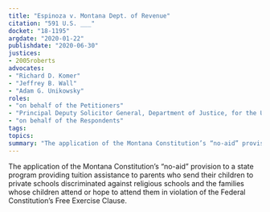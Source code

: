 ```yaml
---
title: "Espinoza v. Montana Dept. of Revenue"
citation: "591 U.S. ___"
docket: "18-1195"
argdate: "2020-01-22"
publishdate: "2020-06-30"
justices:
- 2005roberts
advocates:
- "Richard D. Komer"
- "Jeffrey B. Wall"
- "Adam G. Unikowsky"
roles:
- "on behalf of the Petitioners"
- "Principal Deputy Solicitor General, Department of Justice, for the United States, as amicus curiae, supporting the Petitioners"
- "on behalf of the Respondents"
tags:
topics:
summary: "The application of the Montana Constitution’s “no-aid” provision to a state program providing tuition assistance to parents who send their children to private schools discriminated against religious schools and the families whose children attend or hope to attend them in violation of the Federal Constitution’s Free Exercise Clause."
---
```

The application of the Montana Constitution’s “no-aid” provision to a state program providing tuition assistance to parents who send their children to private schools discriminated against religious schools and the families whose children attend or hope to attend them in violation of the Federal Constitution’s Free Exercise Clause.